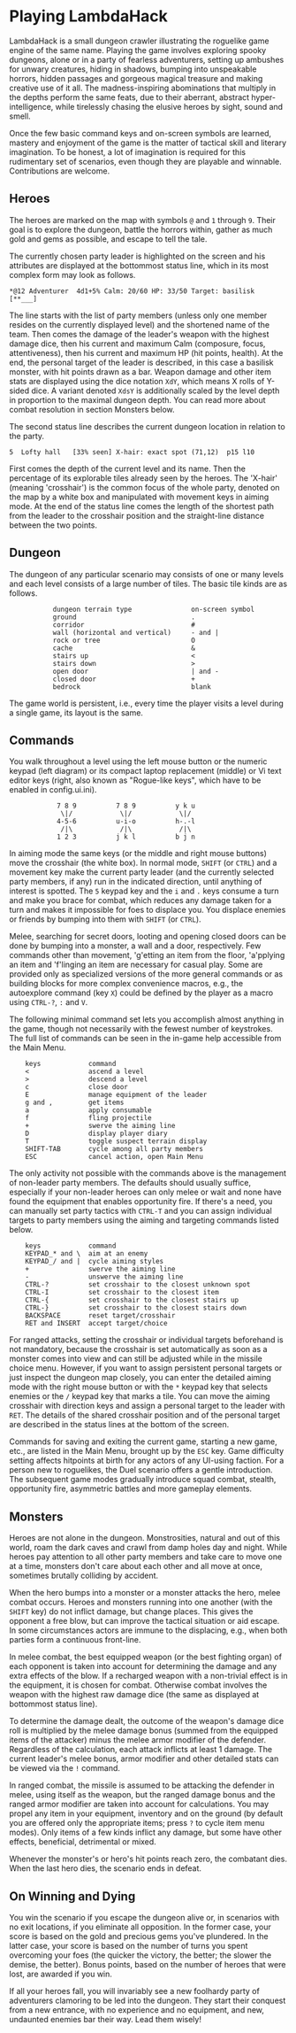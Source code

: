 Playing LambdaHack
==================

LambdaHack is a small dungeon crawler illustrating the roguelike game engine
of the same name. Playing the game involves exploring spooky dungeons,
alone or in a party of fearless adventurers, setting up ambushes
for unwary creatures, hiding in shadows, bumping into unspeakable horrors,
hidden passages and gorgeous magical treasure and making creative use
of it all. The madness-inspiring abominations that multiply in the depths
perform the same feats, due to their aberrant, abstract hyper-intelligence,
while tirelessly chasing the elusive heroes by sight, sound and smell.

Once the few basic command keys and on-screen symbols are learned,
mastery and enjoyment of the game is the matter of tactical skill
and literary imagination. To be honest, a lot of imagination is required
for this rudimentary set of scenarios, even though they are playable
and winnable. Contributions are welcome.


Heroes
------

The heroes are marked on the map with symbols `@` and `1` through `9`.
Their goal is to explore the dungeon, battle the horrors within,
gather as much gold and gems as possible, and escape to tell the tale.

The currently chosen party leader is highlighted on the screen
and his attributes are displayed at the bottommost status line,
which in its most complex form may look as follows.

    *@12 Adventurer  4d1+5% Calm: 20/60 HP: 33/50 Target: basilisk  [**___]

The line starts with the list of party members (unless only one member
resides on the currently displayed level) and the shortened name of the team.
Then comes the damage of the leader's weapon with the highest damage dice,
then his current and maximum Calm (composure, focus, attentiveness), then
his current and maximum HP (hit points, health). At the end, the personal
target of the leader is described, in this case a basilisk monster,
with hit points drawn as a bar. Weapon damage and other item stats
are displayed using the dice notation `XdY`, which means X rolls
of Y-sided dice. A variant denoted `XdsY` is additionally
scaled by the level depth in proportion to the maximal dungeon depth.
You can read more about combat resolution in section Monsters below.

The second status line describes the current dungeon location in relation
to the party.

    5  Lofty hall   [33% seen] X-hair: exact spot (71,12)  p15 l10

First comes the depth of the current level and its name.
Then the percentage of its explorable tiles already seen by the heroes.
The 'X-hair' (meaning 'crosshair') is the common focus of the whole party,
denoted on the map by a white box and manipulated with movement keys
in aiming mode. At the end of the status line comes the length of the shortest
path from the leader to the crosshair position and the straight-line distance
between the two points.


Dungeon
-------

The dungeon of any particular scenario may consists of one or many
levels and each level consists of a large number of tiles.
The basic tile kinds are as follows.

               dungeon terrain type               on-screen symbol
               ground                             .
               corridor                           #
               wall (horizontal and vertical)     - and |
               rock or tree                       O
               cache                              &
               stairs up                          <
               stairs down                        >
               open door                          | and -
               closed door                        +
               bedrock                            blank

The game world is persistent, i.e., every time the player visits a level
during a single game, its layout is the same.


Commands
--------

You walk throughout a level using the left mouse button or the numeric
keypad (left diagram) or its compact laptop replacement (middle)
or Vi text editor keys (right, also known as "Rogue-like keys",
which have to be enabled in config.ui.ini).

                7 8 9          7 8 9          y k u
                 \|/            \|/            \|/
                4-5-6          u-i-o          h-.-l
                 /|\            /|\            /|\
                1 2 3          j k l          b j n

In aiming mode the same keys (or the middle and right mouse buttons)
move the crosshair (the white box). In normal mode, `SHIFT`
(or `CTRL`) and a movement key make the current party leader
(and the currently selected party members, if any) run in the indicated
direction, until anything of interest is spotted. The `5` keypad key
and the `i` and `.` keys consume a turn and make you brace for combat,
which reduces any damage taken for a turn and makes it impossible
for foes to displace you. You displace enemies or friends by bumping
into them with `SHIFT` (or `CTRL`).

Melee, searching for secret doors, looting and opening closed doors
can be done by bumping into a monster, a wall and a door, respectively.
Few commands other than movement, 'g'etting an item from the floor,
'a'pplying an item and 'f'linging an item are necessary for casual play.
Some are provided only as specialized versions of the more general
commands or as building blocks for more complex convenience macros,
e.g., the autoexplore command (key `X`) could be defined
by the player as a macro using `CTRL-?`, `:` and `V`.

The following minimal command set lets you accomplish almost anything
in the game, though not necessarily with the fewest number of keystrokes.
The full list of commands can be seen in the in-game help accessible
from the Main Menu.

        keys            command
        <               ascend a level
        >               descend a level
        c               close door
        E               manage equipment of the leader
        g and ,         get items
        a               apply consumable
        f               fling projectile
        +               swerve the aiming line
        D               display player diary
        T               toggle suspect terrain display
        SHIFT-TAB       cycle among all party members
        ESC             cancel action, open Main Menu

The only activity not possible with the commands above is the management
of non-leader party members. The defaults should usually suffice,
especially if your non-leader heroes can only melee or wait
and none have found the equipment that enables opportunity fire.
If there's a need, you can manually set party tactics with `CTRL-T`
and you can assign individual targets to party members
using the aiming and targeting commands listed below.

        keys            command
        KEYPAD_* and \  aim at an enemy
        KEYPAD_/ and |  cycle aiming styles
        +               swerve the aiming line
        -               unswerve the aiming line
        CTRL-?          set crosshair to the closest unknown spot
        CTRL-I          set crosshair to the closest item
        CTRL-{          set crosshair to the closest stairs up
        CTRL-}          set crosshair to the closest stairs down
        BACKSPACE       reset target/crosshair
        RET and INSERT  accept target/choice

For ranged attacks, setting the crosshair or individual targets
beforehand is not mandatory, because the crosshair is set automatically
as soon as a monster comes into view and can still be adjusted while
in the missile choice menu. However, if you want to assign persistent
personal targets or just inspect the dungeon map closely, you can enter
the detailed aiming mode with the right mouse button or with
the `*` keypad key that selects enemies or the `/` keypad key that
marks a tile. You can move the aiming crosshair with direction keys
and assign a personal target to the leader with `RET`.
The details of the shared crosshair position and of the personal target
are described in the status lines at the bottom of the screen.

Commands for saving and exiting the current game, starting a new game, etc.,
are listed in the Main Menu, brought up by the `ESC` key.
Game difficulty setting affects hitpoints at birth for any actors
of any UI-using faction. For a person new to roguelikes, the Duel scenario
offers a gentle introduction. The subsequent game modes gradually introduce
squad combat, stealth, opportunity fire, asymmetric battles and more
gameplay elements.


Monsters
--------

Heroes are not alone in the dungeon. Monstrosities, natural
and out of this world, roam the dark caves and crawl from damp holes
day and night. While heroes pay attention to all other party members
and take care to move one at a time, monsters don't care about each other
and all move at once, sometimes brutally colliding by accident.

When the hero bumps into a monster or a monster attacks the hero,
melee combat occurs. Heroes and monsters running into one another
(with the `SHIFT` key) do not inflict damage, but change places.
This gives the opponent a free blow, but can improve the tactical situation
or aid escape. In some circumstances actors are immune to the displacing,
e.g., when both parties form a continuous front-line.

In melee combat, the best equipped weapon (or the best fighting organ)
of each opponent is taken into account for determining the damage
and any extra effects of the blow. If a recharged weapon with a non-trivial
effect is in the equipment, it is chosen for combat. Otherwise combat
involves the weapon with the highest raw damage dice (the same as displayed
at bottommost status line).

To determine the damage dealt, the outcome of the weapon's damage dice roll
is multiplied by the melee damage bonus (summed from the equipped items
of the attacker) minus the melee armor modifier of the defender.
Regardless of the calculation, each attack inflicts at least 1 damage.
The current leader's melee bonus, armor modifier and other detailed
stats can be viewed via the `!` command.

In ranged combat, the missile is assumed to be attacking the defender
in melee, using itself as the weapon, but the ranged damage bonus
and the ranged armor modifier are taken into account for calculations.
You may propel any item in your equipment, inventory and on the ground
(by default you are offered only the appropriate items; press `?`
to cycle item menu modes). Only items of a few kinds inflict any damage,
but some have other effects, beneficial, detrimental or mixed.

Whenever the monster's or hero's hit points reach zero, the combatant dies.
When the last hero dies, the scenario ends in defeat.


On Winning and Dying
--------------------

You win the scenario if you escape the dungeon alive or, in scenarios with
no exit locations, if you eliminate all opposition. In the former case,
your score is based on the gold and precious gems you've plundered.
In the latter case, your score is based on the number of turns you spent
overcoming your foes (the quicker the victory, the better; the slower
the demise, the better). Bonus points, based on the number of heroes
that were lost, are awarded if you win.

If all your heroes fall, you will invariably see a new foolhardy party
of adventurers clamoring to be led into the dungeon. They start
their conquest from a new entrance, with no experience and no equipment,
and new, undaunted enemies bar their way. Lead them wisely!
